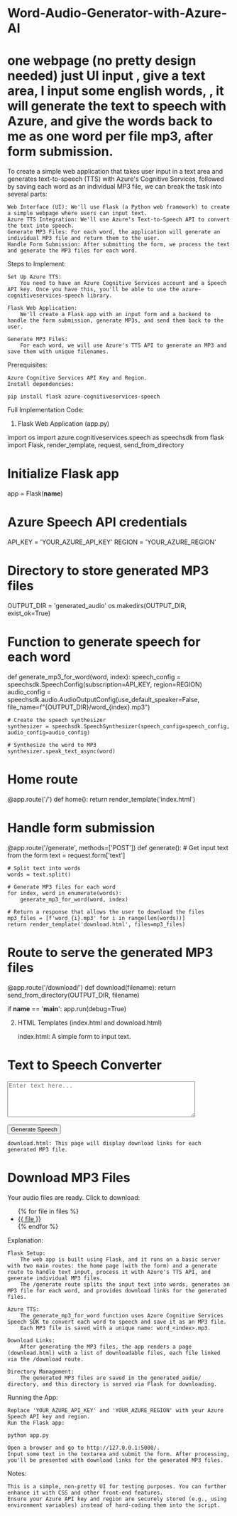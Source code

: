 # Word-Audio-Generator-with-Azure-AI
one webpage (no  pretty design needed) just UI input , give a text area, I input some english words, , it will generate the text to speech with Azure, and give the words back to me as one word per file mp3, after form submission.
===================
To create a simple web application that takes user input in a text area and generates text-to-speech (TTS) with Azure's Cognitive Services, followed by saving each word as an individual MP3 file, we can break the task into several parts:

    Web Interface (UI): We'll use Flask (a Python web framework) to create a simple webpage where users can input text.
    Azure TTS Integration: We'll use Azure's Text-to-Speech API to convert the text into speech.
    Generate MP3 Files: For each word, the application will generate an individual MP3 file and return them to the user.
    Handle Form Submission: After submitting the form, we process the text and generate the MP3 files for each word.

Steps to Implement:

    Set Up Azure TTS:
        You need to have an Azure Cognitive Services account and a Speech API key. Once you have this, you'll be able to use the azure-cognitiveservices-speech library.

    Flask Web Application:
        We'll create a Flask app with an input form and a backend to handle the form submission, generate MP3s, and send them back to the user.

    Generate MP3 Files:
        For each word, we will use Azure's TTS API to generate an MP3 and save them with unique filenames.

Prerequisites:

    Azure Cognitive Services API Key and Region.
    Install dependencies:

    pip install flask azure-cognitiveservices-speech

Full Implementation Code:
1. Flask Web Application (app.py)

import os
import azure.cognitiveservices.speech as speechsdk
from flask import Flask, render_template, request, send_from_directory

# Initialize Flask app
app = Flask(__name__)

# Azure Speech API credentials
API_KEY = 'YOUR_AZURE_API_KEY'
REGION = 'YOUR_AZURE_REGION'

# Directory to store generated MP3 files
OUTPUT_DIR = 'generated_audio'
os.makedirs(OUTPUT_DIR, exist_ok=True)

# Function to generate speech for each word
def generate_mp3_for_word(word, index):
    speech_config = speechsdk.SpeechConfig(subscription=API_KEY, region=REGION)
    audio_config = speechsdk.audio.AudioOutputConfig(use_default_speaker=False, file_name=f"{OUTPUT_DIR}/word_{index}.mp3")

    # Create the speech synthesizer
    synthesizer = speechsdk.SpeechSynthesizer(speech_config=speech_config, audio_config=audio_config)

    # Synthesize the word to MP3
    synthesizer.speak_text_async(word)

# Home route
@app.route('/')
def home():
    return render_template('index.html')

# Handle form submission
@app.route('/generate', methods=['POST'])
def generate():
    # Get input text from the form
    text = request.form['text']
    
    # Split text into words
    words = text.split()

    # Generate MP3 files for each word
    for index, word in enumerate(words):
        generate_mp3_for_word(word, index)

    # Return a response that allows the user to download the files
    mp3_files = [f'word_{i}.mp3' for i in range(len(words))]
    return render_template('download.html', files=mp3_files)

# Route to serve the generated MP3 files
@app.route('/download/<filename>')
def download(filename):
    return send_from_directory(OUTPUT_DIR, filename)

if __name__ == '__main__':
    app.run(debug=True)

2. HTML Templates (index.html and download.html)

    index.html: A simple form to input text.

<!DOCTYPE html>
<html lang="en">
<head>
    <meta charset="UTF-8">
    <meta name="viewport" content="width=device-width, initial-scale=1.0">
    <title>Text to Speech Generator</title>
</head>
<body>
    <h1>Text to Speech Converter</h1>
    <form action="/generate" method="POST">
        <textarea name="text" rows="5" cols="50" placeholder="Enter text here..."></textarea><br><br>
        <input type="submit" value="Generate Speech">
    </form>
</body>
</html>

    download.html: This page will display download links for each generated MP3 file.

<!DOCTYPE html>
<html lang="en">
<head>
    <meta charset="UTF-8">
    <meta name="viewport" content="width=device-width, initial-scale=1.0">
    <title>Download Generated MP3s</title>
</head>
<body>
    <h1>Download MP3 Files</h1>
    <p>Your audio files are ready. Click to download:</p>
    <ul>
        {% for file in files %}
            <li><a href="{{ url_for('download', filename=file) }}" download>{{ file }}</a></li>
        {% endfor %}
    </ul>
</body>
</html>

Explanation:

    Flask Setup:
        The web app is built using Flask, and it runs on a basic server with two main routes: the home page (with the form) and a generate route to handle text input, process it with Azure's TTS API, and generate individual MP3 files.
        The /generate route splits the input text into words, generates an MP3 file for each word, and provides download links for the generated files.

    Azure TTS:
        The generate_mp3_for_word function uses Azure Cognitive Services Speech SDK to convert each word to speech and save it as an MP3 file.
        Each MP3 file is saved with a unique name: word_<index>.mp3.

    Download Links:
        After generating the MP3 files, the app renders a page (download.html) with a list of downloadable files, each file linked via the /download route.

    Directory Management:
        The generated MP3 files are saved in the generated_audio/ directory, and this directory is served via Flask for downloading.

Running the App:

    Replace 'YOUR_AZURE_API_KEY' and 'YOUR_AZURE_REGION' with your Azure Speech API key and region.
    Run the Flask app:

    python app.py

    Open a browser and go to http://127.0.0.1:5000/.
    Input some text in the textarea and submit the form. After processing, you'll be presented with download links for the generated MP3 files.

Notes:

    This is a simple, non-pretty UI for testing purposes. You can further enhance it with CSS and other front-end features.
    Ensure your Azure API key and region are securely stored (e.g., using environment variables) instead of hard-coding them into the script.

